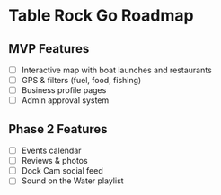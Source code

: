 # Table Rock Go Roadmap

## MVP Features
- [ ] Interactive map with boat launches and restaurants
- [ ] GPS & filters (fuel, food, fishing)
- [ ] Business profile pages
- [ ] Admin approval system

## Phase 2 Features
- [ ] Events calendar
- [ ] Reviews & photos
- [ ] Dock Cam social feed
- [ ] Sound on the Water playlist
